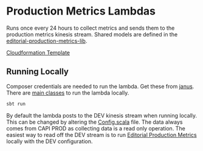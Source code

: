 # Production Metrics Lambdas

Runs once every 24 hours to collect metrics and sends them to the production metrics kinesis stream. Shared models are defined in the [editorial-production-metrics-lib](https://github.com/guardian/editorial-production-metrics-lib).

[Cloudformation Template](https://github.com/guardian/editorial-tools-platform/blob/master/cloudformation/editorial-production-metrics/EditorialProductionMetricsLambdas.yml)

## Running Locally

Composer credentials are needed to run the lambda. Get these from [janus](https://janus.gutools.co.uk).
There are [main classes](src/main/scala/metricsLambdas/mainclasses/) to run the lambda locally.

```bash
sbt run
```

By default the lambda posts to the DEV kinesis stream when running locally. This can be changed by altering the [Config.scala](./src/main/scala/metricsLambdas/Config.scala) file. The data always comes from CAPI PROD as collecting data is a read only operation. The easiest way to read off the DEV stream is to run [Editorial Production Metrics](https://github.com/guardian/editorial-production-metrics) locally with the DEV configuration. 
